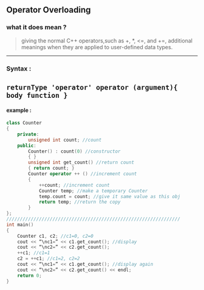 ## Operator Overloading
### what it does mean ?

> giving the normal C++ operators,such as +, *, <=, and +=, additional meanings when they are applied to user-defined data types.
--- 
### Syntax :
`` returnType 'operator' operator (argument){ body function } ``
---

#### example :
```c++
class Counter
{
    private:
        unsigned int count; //count
    public:
        Counter() : count(0) //constructor
        { }
        unsigned int get_count() //return count
        { return count; }
        Counter operator ++ () //increment count
        {
            ++count; //increment count
            Counter temp; //make a temporary Counter
            temp.count = count; //give it same value as this obj
            return temp; //return the copy
        }
};
////////////////////////////////////////////////////////////////
int main()
{
    Counter c1, c2; //c1=0, c2=0
    cout << “\nc1=” << c1.get_count(); //display
    cout << “\nc2=” << c2.get_count();
    ++c1; //c1=1
    c2 = ++c1; //c1=2, c2=2
    cout << “\nc1=” << c1.get_count(); //display again
    cout << “\nc2=” << c2.get_count() << endl;
    return 0;
}
```
